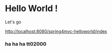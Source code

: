 

Hello World !
===============================================================
Let's go

<http://localhost:8080/spring4mvc-helloworld/index>

### ha ha ha tt02000

